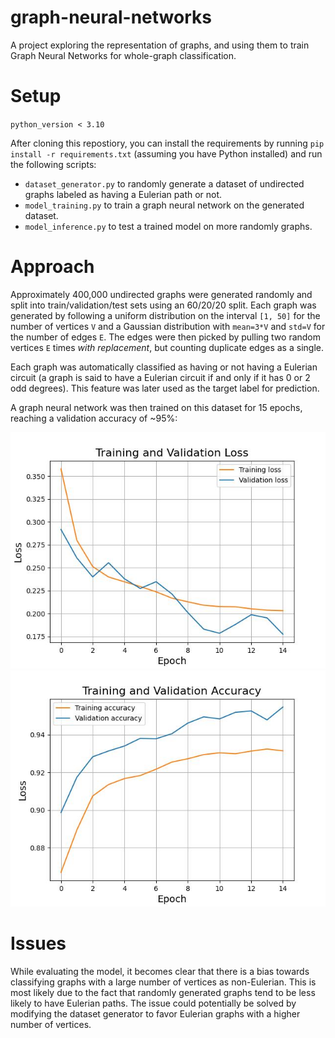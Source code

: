 # graph-neural-networks

A project exploring the representation of graphs, and using them to train Graph Neural Networks for whole-graph classification.

# Setup

`python_version < 3.10`

After cloning this repostiory, you can install the requirements by running `pip install -r requirements.txt` (assuming you have Python installed) and run the following scripts:

- `dataset_generator.py` to randomly generate a dataset of undirected graphs labeled as having a Eulerian path or not.  
- `model_training.py` to train a graph neural network on the generated dataset.  
- `model_inference.py` to test a trained model on more randomly graphs.  

# Approach

Approximately 400,000 undirected graphs were generated randomly and split into train/validation/test sets using an 60/20/20 split. Each graph was generated by following a uniform distribution on the interval `[1, 50]` for the number of vertices `V` and a Gaussian distribution with `mean=3*V` and `std=V` for the number of edges `E`. The edges were then picked by pulling two random vertices `E` times *with replacement*, but counting duplicate edges as a single.

Each graph was automatically classified as having or not having a Eulerian circuit (a graph is said to have a Eulerian circuit if and only if it has 0 or 2 odd degrees). This feature was later used as the target label for prediction.

A graph neural network was then trained on this dataset for 15 epochs, reaching a validation accuracy of ~95%:

![Model training loss](models/15_epochs/plot_loss.jpg) ![Model training accuracy](models/15_epochs/plot_accuracy.jpg)

# Issues

While evaluating the model, it becomes clear that there is a bias towards classifying graphs with a large number of vertices as non-Eulerian. This is most likely due to the fact that randomly generated graphs tend to be less likely to have Eulerian paths. The issue could potentially be solved by modifying the dataset generator to favor Eulerian graphs with a higher number of vertices.
